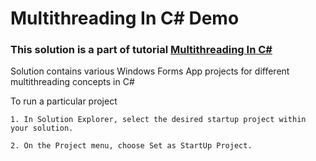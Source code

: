 # Multithreading In C# Demo
### This solution is a part of tutorial [Multithreading In C#](https://kudchikarsk.github.io/multithreading-in-c-sharp/)


Solution contains various Windows Forms App projects for different multithreading concepts in C#


To run a particular project 


  

    1. In Solution Explorer, select the desired startup project within your solution.

    2. On the Project menu, choose Set as StartUp Project.



